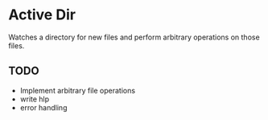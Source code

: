 Active Dir
==========

Watches a directory for new files and perform arbitrary operations on those files.

TODO
----
* Implement arbitrary file operations
* write hlp
* error handling 
